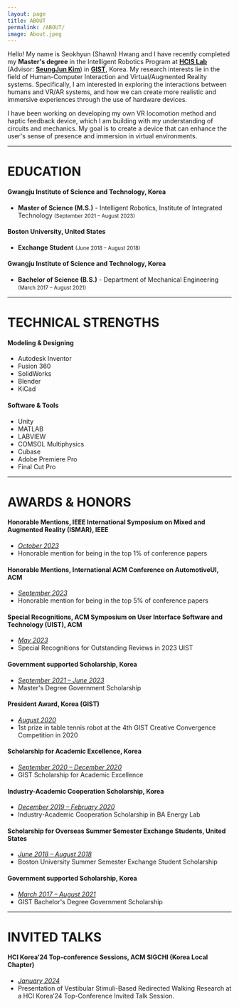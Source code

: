 ```yaml
---
layout: page
title: ABOUT
permalink: /ABOUT/
image: About.jpeg
---
```


Hello! My name is Seokhyun (Shawn) Hwang and I have recently completed my <strong>Master's degree</strong> in the Intelligent Robotics Program at <a href="https://sites.google.com/view/gist-hcis-lab"><strong>HCIS Lab</strong></a> (Advisor: <a href="https://scholar.google.co.kr/citations?user=AjfRd6wAAAAJ&hl"><strong>SeungJun Kim</strong></a>) in <a href="https://www.gist.ac.kr/en/main.html"><strong>GIST</strong></a>, Korea. My research interests lie in the field of Human-Computer Interaction and Virtual/Augmented Reality systems. Specifically, I am interested in exploring the interactions between humans and VR/AR systems, and how we can create more realistic and immersive experiences through the use of hardware devices.

I have been working on developing my own VR locomotion method and haptic feedback device, which I am building with my understanding of circuits and mechanics. My goal is to create a device that can enhance the user's sense of presence and immersion in virtual environments.

***

# EDUCATION

#### Gwangju Institute of Science and Technology, Korea<br />
* <strong>Master of Science (M.S.)</strong> - Intelligent Robotics, Institute of Integrated Technology <small>(September 2021 – August 2023)</small><br />

#### Boston University, United States<br />
* <strong>Exchange Student</strong> <small>(June 2018 – August 2018)</small>

#### Gwangju Institute of Science and Technology, Korea<br />
* <strong>Bachelor of Science (B.S.)</strong> - Department of Mechanical Engineering <small>(March 2017 – August 2021)</small>

***

# TECHNICAL STRENGTHS

#### Modeling & Designing
* Autodesk Inventor
* Fusion 360
* SolidWorks
* Blender
* KiCad

#### Software & Tools
* Unity
* MATLAB
* LABVIEW
* COMSOL Multiphysics
* Cubase
* Adobe Premiere Pro
* Final Cut Pro

***

# AWARDS & HONORS

#### Honorable Mentions, IEEE International Symposium on Mixed and Augmented Reality (ISMAR), IEEE
* <i><u>October 2023</u></i><br />
* Honorable mention for being in the top 1% of conference papers

#### Honorable Mentions, International ACM Conference on AutomotiveUI, ACM
* <i><u>September 2023</u></i><br />
* Honorable mention for being in the top 5% of conference papers

#### Special Recognitions, ACM Symposium on User Interface Software and Technology (UIST), ACM
* <i><u>May 2023</u></i><br />
* Special Recognitions for Outstanding Reviews in 2023 UIST

#### Government supported Scholarship, Korea
* <i><u>September 2021 – June 2023</u></i><br />
* Master's Degree Government Scholarship

#### President Award, Korea (GIST)
* <i><u>August 2020</u></i><br />
* 1st prize in table tennis robot at the 4th GIST Creative Convergence Competition in 2020

#### Scholarship for Academic Excellence, Korea
* <i><u>September 2020 – December 2020</u></i><br />
* GIST Scholarship for Academic Excellence

#### Industry-Academic Cooperation Scholarship, Korea
* <i><u>December 2019 – February 2020</u></i><br />
* Industry-Academic Cooperation Scholarship in BA Energy Lab

#### Scholarship for Overseas Summer Semester Exchange Students, United States
* <i><u>June 2018 – August 2018</u></i><br />
* Boston University Summer Semester Exchange Student Scholarship

#### Government supported Scholarship, Korea
* <i><u>March 2017 – August 2021</u></i><br />
* GIST Bachelor's Degree Government Scholarship

***

# INVITED TALKS

#### HCI Korea’24 Top-conference Sessions, ACM SIGCHI (Korea Local Chapter)
* <i><u>January 2024</u></i><br />
* Presentation of Vestibular Stimuli-Based Redirected Walking Research at a HCI Korea’24 Top-Conference Invited Talk Session.